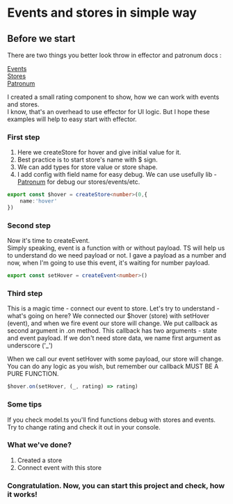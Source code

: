 # Events and stores in simple way

## Before we start

There are two things you better look throw in effector and patronum docs :

[Events](https://effector.dev/docs/api/effector/event)  
[Stores](https://effector.dev/docs/api/effector/store)   
[Patronum](https://github.com/effector/patronum)

I created a small rating component to show, how we can work with events and stores.   
I know, that's an overhead to use effector for UI logic. But I hope these examples will help to easy start with effector. 

### First step

1) Here we createStore for hover and give initial value for it.
2) Best practice is to start store's name with  $ sign.
3) We can add types for store value or store shape.
4) I add config with field name for easy debug. We can use usefully lib - [Patronum](https://github.com/effector/patronum)  for debug our stores/events/etc.


```ts
export const $hover = createStore<number>(0,{
    name:'hover'
})
```

### Second step

Now it's time to createEvent.   
Simply speaking, event is a function with or without payload. 
TS will help us to understand do we need payload or not. I gave a payload as a number and now, when I'm going to use this event, it's waiting for number payload.

```ts
export const setHover = createEvent<number>()

```

### Third step
This is a magic time - connect our event to store.
Let's try to understand - what's going on here?
We connected our $hover (store) with setHover (event), and when we fire  event our store will change. 
We put callback as second argument in .on method.
This callback has two arguments - state and event payload. If we don't need store data, we name first argument as underscore ('_')

When we call our event setHover with some payload, our store will change. You can do any logic as you wish, but remember our callback MUST BE A PURE FUNCTION.


```ts
$hover.on(setHover, (_, rating) => rating)

```

### Some tips

If you check model.ts you'll find functions debug with stores and events. Try to change rating and check it out in your
console.

### What we've done?

1) Created a store
2) Connect event with this store

### Congratulation. Now, you can start this project and check, how it works!

